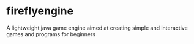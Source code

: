 # fireflyengine
A lightweight java game engine aimed at creating simple and interactive games and programs for beginners
